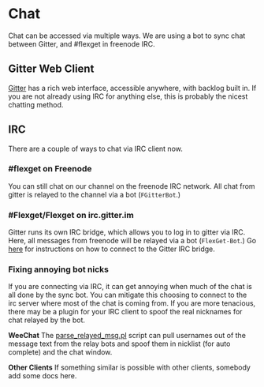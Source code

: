 # Chat
Chat can be accessed via multiple ways. We are using a bot to sync chat between Gitter, and #flexget in freenode IRC.

## Gitter Web Client
[Gitter](http://gitter.im/Flexget/Flexget) has a rich web interface, accessible anywhere, with backlog built in. If you are not already using IRC for anything else, this is probably the nicest chatting method.

## IRC
There are a couple of ways to chat via IRC client now.

### #flexget on Freenode
You can still chat on our channel on the freenode IRC network. All chat from gitter is relayed to the channel via a bot (`FGitterBot`.)

### #Flexget/Flexget on irc.gitter.im
Gitter runs its own IRC bridge, which allows you to log in to gitter via IRC. Here, all messages from freenode will be relayed via a bot (`FlexGet-Bot`.) Go [here](http://irc.gitter.im) for instructions on how to connect to the Gitter IRC bridge.

### Fixing annoying bot nicks
If you are connecting via IRC, it can get annoying when much of the chat is all done by the sync bot. You can mitigate this choosing to connect to the irc server where most of the chat is coming from. If you are more tenacious, there may be a plugin for your IRC client to spoof the real nicknames for chat relayed by the bot.

**WeeChat**
The [parse_relayed_msg.pl](https://weechat.org/scripts/source/parse_relayed_msg.pl.html/) script can pull usernames out of the message text from the relay bots and spoof them in nicklist (for auto complete) and the chat window.

**Other Clients**
If something similar is possible with other clients, somebody add some docs here.